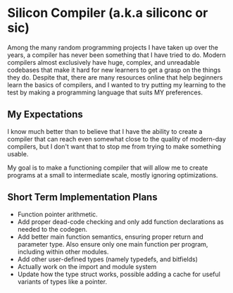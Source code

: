 # Silicon Compiler (a.k.a siliconc or sic)
Among the many random programming projects I have taken up over the years,
a compiler has never been something that I have tried to do. Modern compilers
almost exclusively have huge, complex, and unreadable codebases that make it
hard for new learners to get a grasp on the things they do. Despite that,
there are many resources online that help beginners learn the basics of
compilers, and I wanted to try putting my learning to the test by making
a programming language that suits MY preferences.

## My Expectations
I know much better than to believe that I have the ability to create a
compiler that can reach even somewhat close to the quality of modern-day
compilers, but I don't want that to stop me from trying to make something
usable.

My goal is to make a functioning compiler that will allow me to create
programs at a small to intermediate scale, mostly ignoring optimizations.

## Short Term Implementation Plans
- Function pointer arithmetic.
- Add proper dead-code checking and only add function declarations as needed to the
  codegen.
- Add better main function semantics, ensuring proper return and parameter type.
  Also ensure only one main function per program, including within other modules.
- Add other user-defined types (namely typedefs, and bitfields)
- Actually work on the import and module system
- Update how the type struct works, possible adding a cache for useful variants
  of types like a pointer.
